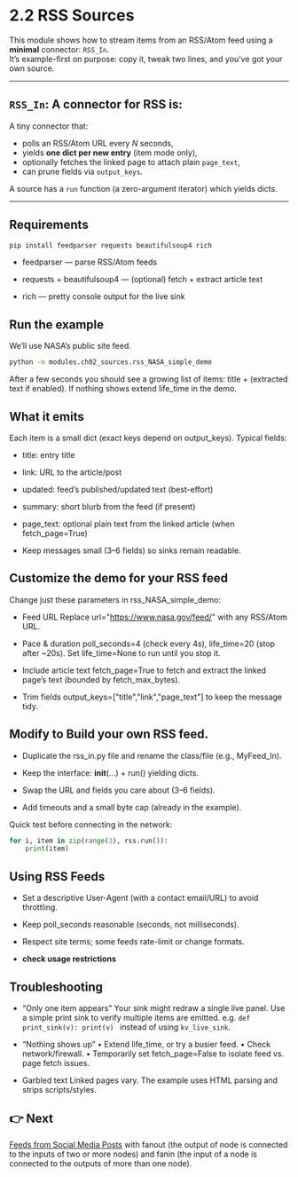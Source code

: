 # 2.2 RSS Sources 

This module shows how to stream items from an RSS/Atom feed using a **minimal** connector: `RSS_In`.  
It’s example-first on purpose: copy it, tweak two lines, and you’ve got your own source.

---

## `RSS_In`: A connector for RSS is:

A tiny connector that:
- polls an RSS/Atom URL every _N_ seconds,
- yields **one dict per new entry** (item mode only),
- optionally fetches the linked page to attach plain `page_text`,
- can prune fields via `output_keys`.

A source has a `run` function (a zero-argument iterator) which yields dicts.  

---

## Requirements

```bash
pip install feedparser requests beautifulsoup4 rich
```

- feedparser — parse RSS/Atom feeds

- requests + beautifulsoup4 — (optional) fetch + extract article text

- rich — pretty console output for the live sink

## Run the example

We’ll use NASA’s public site feed.

```bash
python -m modules.ch02_sources.rss_NASA_simple_demo
```

After a few seconds you should see a growing list of items: title + (extracted text if enabled).
If nothing shows extend life_time in the demo.

## What it emits

Each item is a small dict (exact keys depend on output_keys). Typical fields:

- title: entry title

- link: URL to the article/post

- updated: feed’s published/updated text (best-effort)

- summary: short blurb from the feed (if present)

- page_text: optional plain text from the linked article (when fetch_page=True)

- Keep messages small (3–6 fields) so sinks remain readable.

## Customize the demo for your RSS feed

Change just these parameters in rss_NASA_simple_demo:

- Feed URL
Replace url="https://www.nasa.gov/feed/" with any RSS/Atom URL.

- Pace & duration
poll_seconds=4 (check every 4s), life_time=20 (stop after ~20s).
Set life_time=None to run until you stop it.

- Include article text
fetch_page=True to fetch and extract the linked page’s text (bounded by fetch_max_bytes).

- Trim fields
output_keys=["title","link","page_text"] to keep the message tidy.

## Modify to Build your own RSS feed.

- Duplicate the rss_in.py file and rename the class/file (e.g., MyFeed_In).

- Keep the interface: __init__(...) + run() yielding dicts.

- Swap the URL and fields you care about (3–6 fields).

- Add timeouts and a small byte cap (already in the example).

Quick test before connecting in the network:

```python
for i, item in zip(range(3), rss.run()):
    print(item)
```

## Using RSS Feeds

- Set a descriptive User-Agent (with a contact email/URL) to avoid throttling.

- Keep poll_seconds reasonable (seconds, not milliseconds).

- Respect site terms; some feeds rate-limit or change formats.

- **check usage restrictions**

## Troubleshooting

- “Only one item appears”
Your sink might redraw a single live panel. Use a simple print sink to verify multiple items are emitted. e.g. ```def print_sink(v): print(v) ``` instead of using ```kv_live_sink```.

- “Nothing shows up”
• Extend life_time, or try a busier feed.
• Check network/firewall.
• Temporarily set fetch_page=False to isolate feed vs. page fetch issues.

- Garbled text
Linked pages vary. The example uses HTML parsing and strips scripts/styles.

## 👉 Next
[Feeds from Social Media Posts](./README_3_Bluesky.md) with fanout (the output of node is connected to the inputs of two or more nodes) and fanin (the input of a node is connected to the outputs of more than one node).
